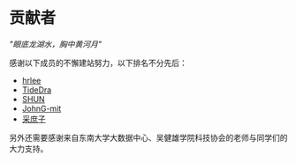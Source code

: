 # 贡献者

*"眼底龙湖水，胸中黄河月"*

感谢以下成员的不懈建站努力，以下排名不分先后：

- [hrlee](http://hrlee.cn/)
- [TideDra](https://github.com/TideDra)
- [SHUN](https://github.com/zsa2001)
- [JohnG-mit](JohnG-mit.github.io)
- [采庶子](https://github.com/Gfssfa)

另外还需要感谢来自东南大学大数据中心、吴健雄学院科技协会的老师与同学们的大力支持。
